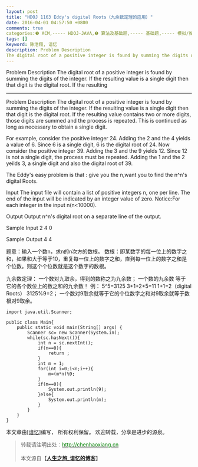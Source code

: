 ```yaml
---
layout: post
title: "HDOJ 1163 Eddy's digital Roots（九余数定理的应用）"
date: 2016-04-01 04:57:50 +0800
comments: true
categories:❶ ACM,----- HDOJ-JAVA,❺ 算法及基础题,----- 基础题,----- 模拟/推导/打表
tags: []
keyword: 陈浩翔, 谙忆
description: Problem Description 
The digital root of a positive integer is found by summing the digits of the integer. If the resulting value is a single digit then that digit is the digital root. If the resulting 
---
```



Problem Description 
The digital root of a positive integer is found by summing the digits of the integer. If the resulting value is a single digit then that digit is the digital root. If the resulting
<!-- more -->
----------

Problem Description
The digital root of a positive integer is found by summing the digits of the integer. If the resulting value is a single digit then that digit is the digital root. If the resulting value contains two or more digits, those digits are summed and the process is repeated. This is continued as long as necessary to obtain a single digit.

For example, consider the positive integer 24. Adding the 2 and the 4 yields a value of 6. Since 6 is a single digit, 6 is the digital root of 24. Now consider the positive integer 39. Adding the 3 and the 9 yields 12. Since 12 is not a single digit, the process must be repeated. Adding the 1 and the 2 yeilds 3, a single digit and also the digital root of 39.

The Eddy's easy problem is that : give you the n,want you to find the n^n's digital Roots.

 

Input
The input file will contain a list of positive integers n, one per line. The end of the input will be indicated by an integer value of zero. Notice:For each integer in the input n(n<10000).

 

Output
Output n^n's digital root on a separate line of the output.

 

Sample Input
2
4
0
 

Sample Output
4
4

题意：输入一个数n，求n的n次方的数根。
      数根：即某数字的每一位上的数字之和，如果和大于等于10，重复每一位上的数字之和，直到每一位上的数字之和是个位数。则这个个位数就是这个数字的数根。

九余数定理：
一个数对九取余，得到的数称之为九余数；
一个数的九余数  等于  它的各个数位上的数之和的九余数！
例：
5^5=3125
3+1+2+5=11
1+1=2（digital Roots）
3125%9=2；
一个数对9取余就等于它的个位数字之和对9取余就等于数根对9取余。
 

```
import java.util.Scanner;

public class Main{
	public static void main(String[] args) {
		Scanner sc= new Scanner(System.in);
		while(sc.hasNext()){
			int n = sc.nextInt();
			if(n==0){
				return ;
			}
			int m = 1;
			for(int i=0;i<n;i++){
				m=(m*n)%9;
			}
			if(m==0){
				System.out.println(9);
			}else{
				System.out.println(m);
			}
		}
	}
}

```



本文章由<a href="http://chenhaoxiang.cn/">[谙忆]</a>编写， 所有权利保留。 
欢迎转载，分享是进步的源泉。
<blockquote cite='陈浩翔'>
<p background-color='#D3D3D3'>转载请注明出处：<a href='http://chenhaoxiang.cn'><font color="green">http://chenhaoxiang.cn</font></a><br><br>
本文源自<strong>【<a href='http://chenhaoxiang.cn' target='_blank'>人生之旅_谙忆的博客</a>】</strong></p>
</blockquote>
